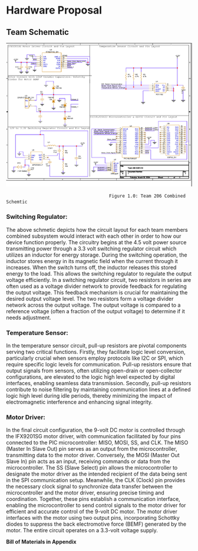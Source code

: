 # Hardware Proposal

## Team Schematic

![Team Schematic](https://github.com/EGR-314-Team-Project/Team__206.github.io/blob/main/AppendixFolder/image.png?raw=true)
                                       
                                           Figure 1.0: Team 206 Combined Schemtic

### Switching Regulator:
The above schmetic depicts how the circuit layout for each team members combined subsystem would interact with each other in order to how our device function properly. The circuitry begins at the 4.5 volt power source transmitting power through a 3.3 volt switching regulator circuit which utilizes an inductor for energy storage. During the switching operation, the inductor stores energy in its magnetic field when the current through it increases. When the switch turns off, the inductor releases this stored energy to the load. This allows the switching regulator to regulate the output voltage efficiently. In a switching regulator circuit, two resistors in series are often used as a voltage divider network to provide feedback for regulating the output voltage. This feedback mechanism is crucial for maintaining the desired output voltage level. The two resistors form a voltage divider network across the output voltage. The output voltage is compared to a reference voltage (often a fraction of the output voltage) to determine if it needs adjustment.

### Temperature Sensor:
In the temperature sensor circuit, pull-up resistors are pivotal components serving two critical functions. Firstly, they facilitate logic level conversion, particularly crucial when sensors employ protocols like I2C or SPI, which require specific logic levels for communication. Pull-up resistors ensure that output signals from sensors, often utilizing open-drain or open-collector configurations, are elevated to the logic high level expected by digital interfaces, enabling seamless data transmission. Secondly, pull-up resistors contribute to noise filtering by maintaining communication lines at a defined logic high level during idle periods, thereby minimizing the impact of electromagnetic interference and enhancing signal integrity.

### Motor Driver:
In the final circuit configuration, the 9-volt DC motor is controlled through the IFX9201SG motor driver, with communication facilitated by four pins connected to the PIC microcontroller: MISO, MOSI, SS, and CLK. The MISO (Master In Slave Out) pin serves as an output from the microcontroller, transmitting data to the motor driver. Conversely, the MOSI (Master Out Slave In) pin acts as an input, receiving commands or data from the microcontroller. The SS (Slave Select) pin allows the microcontroller to designate the motor driver as the intended recipient of the data being sent in the SPI communication setup. Meanwhile, the CLK (Clock) pin provides the necessary clock signal to synchronize data transfer between the microcontroller and the motor driver, ensuring precise timing and coordination. Together, these pins establish a communication interface, enabling the microcontroller to send control signals to the motor driver for efficient and accurate control of the 9-volt DC motor. The motor driver interfaces with the motor using two output pins, incorporating Schottky diodes to suppress the back electromotive force (BEMF) generated by the motor. The entire circuit operates on a 3.3-volt voltage supply.

**Bill of Materials in Appendix**
